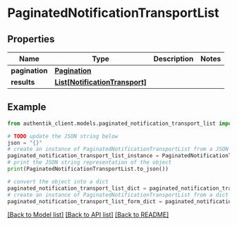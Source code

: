 # PaginatedNotificationTransportList


## Properties

Name | Type | Description | Notes
------------ | ------------- | ------------- | -------------
**pagination** | [**Pagination**](Pagination.md) |  | 
**results** | [**List[NotificationTransport]**](NotificationTransport.md) |  | 

## Example

```python
from authentik_client.models.paginated_notification_transport_list import PaginatedNotificationTransportList

# TODO update the JSON string below
json = "{}"
# create an instance of PaginatedNotificationTransportList from a JSON string
paginated_notification_transport_list_instance = PaginatedNotificationTransportList.from_json(json)
# print the JSON string representation of the object
print(PaginatedNotificationTransportList.to_json())

# convert the object into a dict
paginated_notification_transport_list_dict = paginated_notification_transport_list_instance.to_dict()
# create an instance of PaginatedNotificationTransportList from a dict
paginated_notification_transport_list_form_dict = paginated_notification_transport_list.from_dict(paginated_notification_transport_list_dict)
```
[[Back to Model list]](../README.md#documentation-for-models) [[Back to API list]](../README.md#documentation-for-api-endpoints) [[Back to README]](../README.md)


